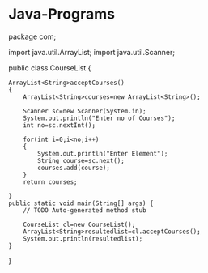 # Java-Programs

package com;

import java.util.ArrayList;
import java.util.Scanner;

public class CourseList {

	ArrayList<String>acceptCourses()
	{
		ArrayList<String>courses=new ArrayList<String>();
	
		Scanner sc=new Scanner(System.in);
		System.out.println("Enter no of Courses");
		int no=sc.nextInt();
		
		for(int i=0;i<no;i++)
		{
			System.out.println("Enter Element");
			String course=sc.next();
			courses.add(course);
		}
		return courses;
		
	}
	public static void main(String[] args) {
		// TODO Auto-generated method stub

		CourseList cl=new CourseList();
		ArrayList<String>resultedlist=cl.acceptCourses();
		System.out.println(resultedlist);
	}

}
